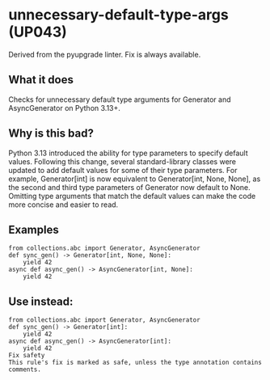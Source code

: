 # unnecessary-default-type-args (UP043)
Derived from the pyupgrade linter.
Fix is always available.
## What it does
Checks for unnecessary default type arguments for Generator and
AsyncGenerator on Python 3.13+.
## Why is this bad?
Python 3.13 introduced the ability for type parameters to specify default
values. Following this change, several standard-library classes were
updated to add default values for some of their type parameters. For
example, Generator[int] is now equivalent to
Generator[int, None, None], as the second and third type parameters of
Generator now default to None.
Omitting type arguments that match the default values can make the code
more concise and easier to read.
## Examples
```
from collections.abc import Generator, AsyncGenerator
def sync_gen() -> Generator[int, None, None]:
    yield 42
async def async_gen() -> AsyncGenerator[int, None]:
    yield 42
```
## Use instead:
```
from collections.abc import Generator, AsyncGenerator
def sync_gen() -> Generator[int]:
    yield 42
async def async_gen() -> AsyncGenerator[int]:
    yield 42
Fix safety
This rule's fix is marked as safe, unless the type annotation contains comments.
```
